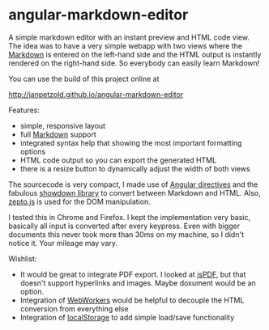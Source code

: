 angular-markdown-editor
=======================

A simple markdown editor with an instant preview and HTML code view. The idea was to have a very simple webapp with two views where the [Markdown](http://daringfireball.net/projects/markdown/) is entered on the left-hand side and the HTML output is instantly rendered on the right-hand side. So everybody can easily learn Markdown!

You can use the build of this project online at

<http://janpetzold.github.io/angular-markdown-editor>

Features:

* simple, responsive layout
* full [Markdown](http://daringfireball.net/projects/markdown/) support
* integrated syntax help that showing the most important formatting options
* HTML code output so you can export the generated HTML
* there is a resize button to dynamically adjust the width of both views

The sourcecode is very compact, I made use of [Angular directives](http://docs.angularjs.org/guide/directive) and the fabulous [showdown library](https://github.com/coreyti/showdown)  to convert between Markdown and HTML. Also, [zepto.js](http://zeptojs.com/) is used for the DOM manipulation.

I tested this in Chrome and Firefox. I kept the implementation very basic, basically all input is converted after every keypress. Even with bigger documents this never took more than 30ms on my machine, so I didn't notice it. Your mileage may vary.

Wishlist:

* It would be great to integrate PDF export. I looked at [jsPDF](https://github.com/MrRio/jsPDF), but that doesn't support hyperlinks and images. Maybe doxument would be an option.
* Integration of [WebWorkers](https://developer.mozilla.org/de/docs/Web/Guide/Performance/Using_web_workers) would be helpful to decouple the HTML conversion from everything else
* Integration of [localStorage](https://developer.mozilla.org/en-US/docs/Web/Guide/API/DOM/Storage#localStorage) to add simple load/save functionality